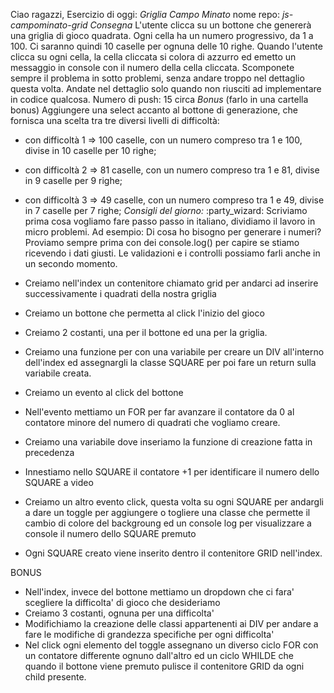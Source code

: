 Ciao ragazzi,
Esercizio di oggi: *Griglia Campo Minato*
nome repo: *js-campominato-grid*
*Consegna*
L'utente clicca su un bottone che genererà una griglia di gioco quadrata.
Ogni cella ha un numero progressivo, da 1 a 100.
Ci saranno quindi 10 caselle per ognuna delle 10 righe.
Quando l'utente clicca su ogni cella, la cella cliccata si colora di azzurro ed emetto un messaggio in console con il numero della cella cliccata.
Scomponete sempre il problema in sotto problemi, senza andare troppo nel dettaglio questa volta. Andate nel dettaglio solo quando non riusciti ad implementare in codice qualcosa.
Numero di push: 15 circa
*Bonus* (farlo in una cartella bonus)
Aggiungere una select accanto al bottone di generazione, che fornisca una scelta tra tre diversi livelli di difficoltà:
- con difficoltà 1 => 100 caselle, con un numero compreso tra 1 e 100, divise in 10 caselle per 10 righe;
- con difficoltà 2 => 81 caselle, con un numero compreso tra 1 e 81, divise in 9 caselle per 9 righe;
- con difficoltà 3 => 49 caselle, con un numero compreso tra 1 e 49, divise in 7 caselle per 7 righe;
*Consigli del giorno:*  :party_wizard:
Scriviamo prima cosa vogliamo fare passo passo in italiano, dividiamo il lavoro in micro problemi.
Ad esempio:
Di cosa ho bisogno per generare i numeri?
Proviamo sempre prima con dei console.log() per capire se stiamo ricevendo i dati giusti.
Le validazioni e i controlli possiamo farli anche in un secondo momento.


- Creiamo nell'index un contenitore chiamato grid per andarci ad inserire successivamente i quadrati della nostra griglia
- Creiamo un bottone che permetta al click l'inizio del gioco
- Creiamo 2 costanti, una per il bottone ed una per la griglia.
- Creiamo una funzione per con una variabile per creare un DIV all'interno dell'index ed assegnargli la classe SQUARE per poi fare un return sulla variabile creata.
- Creiamo un evento al click del bottone
- Nell'evento mettiamo un FOR per far avanzare il contatore da 0 al contatore minore del numero di quadrati che vogliamo creare.
- Creiamo una variabile dove inseriamo la funzione di creazione fatta in precedenza
- Innestiamo nello SQUARE il contatore +1 per identificare il numero dello SQUARE a video
- Creiamo un altro evento click, questa volta su ogni SQUARE per andargli a dare un toggle per aggiungere o togliere una classe che permette il cambio di colore del backgroung ed un console log per visualizzare a console il numero dello SQUARE premuto
- Ogni SQUARE creato viene inserito dentro il contenitore GRID nell'index. 

BONUS

- Nell'index, invece del bottone mettiamo un dropdown che ci fara' scegliere la difficolta' di gioco che desideriamo
- Creiamo 3 costanti, ognuna per una difficolta'
- Modifichiamo la creazione delle classi appartenenti ai DIV per andare a fare le modifiche di grandezza specifiche per ogni difficolta'
- Nel click ogni elemento del toggle assegnano un diverso ciclo FOR con un contatore differente ognuno dall'altro ed un ciclo WHILDE che quando il bottone viene premuto pulisce il contenitore GRID da ogni child presente.